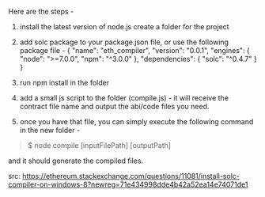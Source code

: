 Here are the steps -

1.    install the latest version of node.js
    create a folder for the project

2.    add solc package to your package.json file, or use the following package file -
 { "name": "eth_compiler", "version": "0.0.1", "engines": { "node": ">=7.0.0", "npm": "^3.0.0" }, "dependencies": { "solc": "^0.4.7" } }

3. run npm install in the folder
    
4. add a small js script to the folder (compile.js) - it will receive the contract file name and output the abi/code files you need.

5. once you have that file, you can simply execute the following command in the new folder - 

> $ node compile [inputFilePath] [outputPath]

and it should generate the compiled files.

src: https://ethereum.stackexchange.com/questions/11081/install-solc-compiler-on-windows-8?newreg=71e434998dde4b42a52ea14e74071de1
